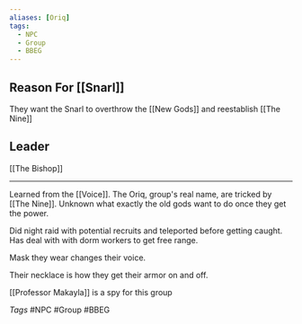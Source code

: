 ```yaml
---
aliases: [Oriq]
tags:
  - NPC
  - Group
  - BBEG
---
```

## Reason For [[Snarl]]
They want the Snarl to overthrow the [[New Gods]] and reestablish [[The Nine]]
## Leader
[[The Bishop]]

---

Learned from the [[Voice]].
The Oriq, group's real name,  are tricked by [[The Nine]]. Unknown what exactly the old gods want to do once they get the power.

Did night raid with potential recruits and teleported before getting caught.
Has deal with with dorm workers to get free range.

Mask they wear changes their voice.

Their necklace is how they get their armor on and off.


[[Professor Makayla]] is a spy for this group 

*Tags*
#NPC #Group #BBEG